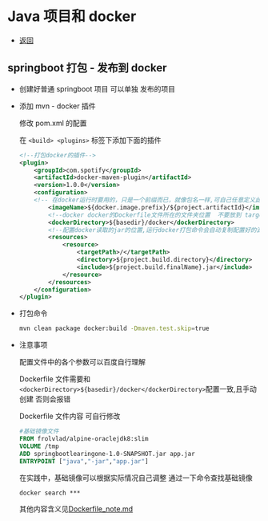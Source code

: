 # Java 项目和 docker

- [返回](./README.md)

## springboot 打包 - 发布到 docker

- 创建好普通 springboot 项目 可以单独 发布的项目

- 添加 mvn - docker 插件

  修改 pom.xml 的配置

  在 `<build> <plugins>` 标签下添加下面的插件

  ```xml
  <!--打包docker的插件-->
  <plugin>
      <groupId>com.spotify</groupId>
      <artifactId>docker-maven-plugin</artifactId>
      <version>1.0.0</version>
      <configuration>
      <!-- 在docker运行时要用的，只是一个前缀而已，就像包名一样,可自己任意定义此名称 -->
          <imageName>${docker.image.prefix}/${project.artifactId}</imageName>
          <!--docker docker的Dockerfile文件所在的文件夹位置  不要放到 target中 因为mvn clean 会清理 Dockerfile文件 这个文件需自己创建 -->
          <dockerDirectory>${basedir}/docker</dockerDirectory>
          <!--配置docker读取的jar的位置,运行docker打包命令会自动复制配置好的源码jar包到指定的Dockerfile位置-->
          <resources>
              <resource>
                  <targetPath>/</targetPath>
                  <directory>${project.build.directory}</directory>
                  <include>${project.build.finalName}.jar</include>
              </resource>
          </resources>
      </configuration>
  </plugin>
  ```

- 打包命令
  ```sh
  mvn clean package docker:build -Dmaven.test.skip=true
  ```
- 注意事项

  配置文件中的各个参数可以百度自行理解

  Dockerfile 文件需要和`<dockerDirectory>${basedir}/docker</dockerDirectory>`配置一致,且手动创建 否则会报错

  Dockerfile 文件内容 可自行修改

  ```dockerfile
  #基础镜像文件
  FROM frolvlad/alpine-oraclejdk8:slim
  VOLUME /tmp
  ADD springbootlearingone-1.0-SNAPSHOT.jar app.jar
  ENTRYPOINT ["java","-jar","app.jar"]
  ```

  在实践中，基础镜像可以根据实际情况自己调整 通过一下命令查找基础镜像

  `docker search ***`

  其他内容含义见[Dockerfile_note.md](Dockerfile_note.md)
